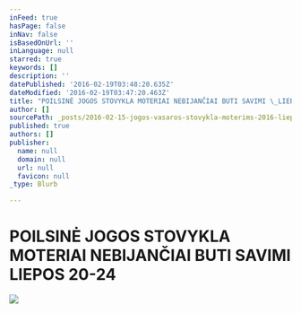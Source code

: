 ```yaml
---
inFeed: true
hasPage: false
inNav: false
isBasedOnUrl: ''
inLanguage: null
starred: true
keywords: []
description: ''
datePublished: '2016-02-19T03:48:20.635Z'
dateModified: '2016-02-19T03:47:20.463Z'
title: "POILSINĖ JOGOS STOVYKLA MOTERIAI NEBIJANČIAI BUTI SAVIMI \_LIEPOS 20-24"
author: []
sourcePath: _posts/2016-02-15-jogos-vasaros-stovykla-moterims-2016-liepos-20-24-dienomis.md
published: true
authors: []
publisher:
  name: null
  domain: null
  url: null
  favicon: null
_type: Blurb

---
```

# POILSINĖ JOGOS STOVYKLA MOTERIAI NEBIJANČIAI BUTI SAVIMI  LIEPOS 20-24
![](https://s3-us-west-2.amazonaws.com/the-grid-img/p/0872f4f9bf70fda72d829646416e4a0eb41ea281.jpg)